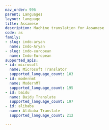 ```yaml
---
nav_order: 996
parent: Languages
layout: language
title: Assamese
description: Machine translation for Assamese
code: as
family:
- slug: indo-aryan
  name: Indo-Aryan
- slug: indo-european
  name: Indo-European
supported_apis:
- id: microsoft
  name: Microsoft Translator
  supported_language_count: 103
- id: modernmt
  name: ModernMT
  supported_language_count: 195
- id: baidu
  name: Baidu Translate
  supported_language_count: 197
- id: alibaba
  name: Alibaba Translate
  supported_language_count: 212

---
```


